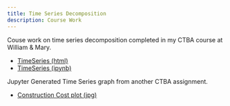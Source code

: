 ```yaml
---
title: Time Series Decomposition
description: Course Work 
---
```


Couse work on time series decomposition completed in my CTBA course at William & Mary. 
- [TimeSeries (html)](TimeSeries.html)
- [TimeSeries (ipynb)](TimeSeries.ipynb)

Jupyter Generated Time Series graph from another CTBA assignment. 
- [Construction Cost plot (jpg)](https://github.com/msfall/msfall.github.io/tree/main/Pictures)
